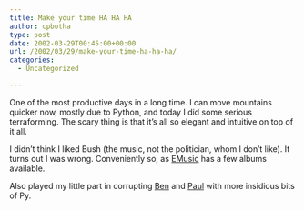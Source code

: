 ```yaml
---
title: Make your time HA HA HA
author: cpbotha
type: post
date: 2002-03-29T00:45:00+00:00
url: /2002/03/29/make-your-time-ha-ha-ha/
categories:
  - Uncategorized

---
```

One of the most productive days in a long time. I can move mountains quicker now, mostly due to Python, and today I did some serious terraforming. The scary thing is that it&#8217;s all so elegant and intuitive on top of it all.

I didn&#8217;t think I liked Bush (the music, not the politician, whom I don&#8217;t like). It turns out I was wrong. Conveniently so, as [EMusic][1] has a few albums available.

Also played my little part in corrupting [Ben][2] and [Paul][3] with more insidious bits of Py.

 [1]: http://www.emusic.com/
 [2]: http://livejournal.com/~bwright
 [3]: http://livejournal.com/~pwdebruin